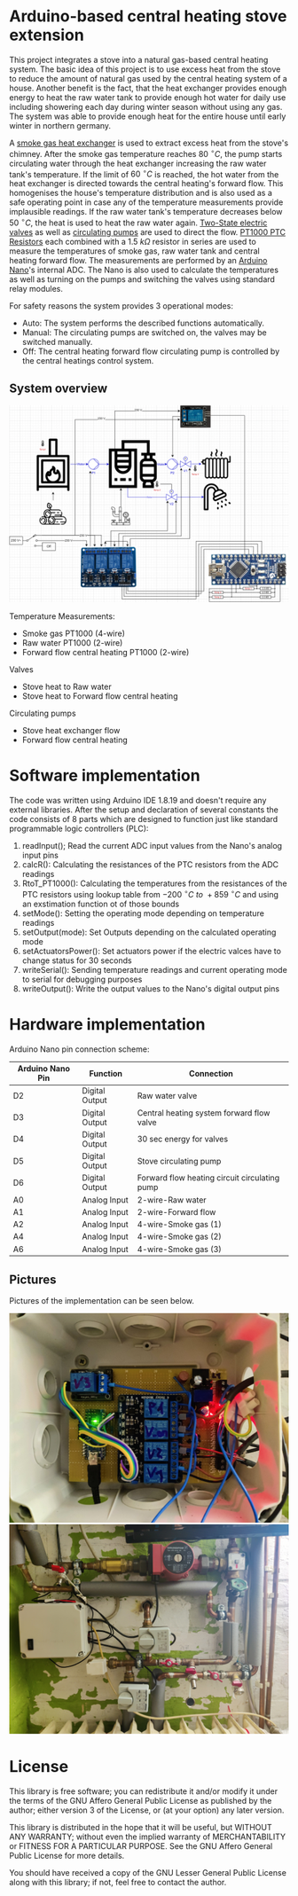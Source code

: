 # Arduino-based central heating stove extension

This project integrates a stove into a natural gas-based central heating system. The basic idea of this project is to use excess heat from the stove to reduce the amount of natural gas used by the central heating system of a house. Another benefit is the fact, that the heat exchanger provides enough energy to heat the raw water tank to provide enough hot water for daily use including showering each day during winter season without using any gas. The system was able to provide enough heat for the entire house until early winter in northern germany.

A [smoke gas heat exchanger](https://www.lupi-waermetauscher.de/wp-content/uploads/2018/09/1a_AWT7_Schnitt_08_VL_S.jpg) is used to extract excess heat from the stove's chimney. After the smoke gas temperature reaches $80~^{\circ}C$, the pump starts circulating water through the heat exchanger increasing the raw water tank's temperature. If the limit of $60~^{\circ}C$ is reached, the hot water from the heat exchanger is directed towards the central heating's forward flow. This homogenises the house's temperature distribution and is also used as a safe operating point in case any of the temperature measurements provide implausible readings. If the raw water tank's temperature decreases below $50~^{\circ}C$, the heat is used to heat the raw water again. [Two-State electric valves](https://m.media-amazon.com/images/I/61eKWHQV8CL._AC_SY355_.jpg) as well as [circulating pumps](https://www.wuh24.de/media/image/0f/f7/52/grundfos_96913060.jpg) are used to direct the flow. [PT1000 PTC Resistors](https://www.sensorshop24.de/media/catalog/product/cache/2a42d0df1a5e6b0a267b39a612f0dae1/d/6/d6_uebersicht.jpg) each combined with a $1.5~k\Omega$ resistor in series are used to measure the temperatures of smoke gas, raw water tank and central heating forward flow. The measurements are performed by an [Arduino Nano](https://store.arduino.cc/products/arduino-nano)'s internal ADC. The Nano is also used to calculate the temperatures as well as turning on the pumps and switching the valves using standard relay modules.

For safety reasons the system provides 3 operational modes:
* Auto: The system performs the described functions automatically.
* Manual: The circulating pumps are switched on, the valves may be switched manually.
* Off: The central heating forward flow circulating pump is controlled by the central heatings control system.

## System overview

![System Overview](/Pictures%20and%20Drawings/System%20overview.png)

Temperature Measurements:
* Smoke gas PT1000 (4-wire)
* Raw water PT1000 (2-wire)
* Forward flow central heating PT1000 (2-wire)
 
Valves
* Stove heat to Raw water
* Stove heat to Forward flow central heating
  
Circulating pumps
* Stove heat exchanger flow
* Forward flow central heating

# Software implementation

The code was written using Arduino IDE 1.8.19 and doesn't require any external libraries. After the setup and declaration of several constants the code consists of 8 parts which are designed to function just like standard programmable logic controllers (PLC):
1. readInput(); Read the current ADC input values from the Nano's analog input pins
2. calcR(): Calculating the resistances of the PTC resistors from the ADC readings
3. RtoT_PT1000(): Calculating the temperatures from the resistances of the PTC resistors using lookup table from $-200~^{\circ}C ~ to ~ +859 ~ ^{\circ}C$ and using an exstimation function ot of those bounds
4. setMode(): Setting the operating mode depending on temperature readings
5. setOutput(mode): Set Outputs depending on the calculated operating mode
6. setActuatorsPower(): Set actuators power if the electric valces have to change status for 30 seconds
7. writeSerial(): Sending temperature readings and current operating mode to serial for debugging purposes
8. writeOutput(): Write the output values to the Nano's digital output pins

# Hardware implementation

Arduino Nano pin connection scheme:

| Arduino Nano Pin | Function | Connection |
| ----------- | -------- | ------ |
| D2 | Digital Output | Raw water valve |
| D3 | Digital Output | Central heating system forward flow valve |
| D4 | Digital Output | 30 sec energy for valves |
| D5 | Digital Output | Stove circulating pump |
| D6 | Digital Output | Forward flow heating circuit circulating pump |
| A0 | Analog Input | 2-wire-Raw water |
| A1 | Analog Input | 2-wire-Forward flow |
| A2 | Analog Input | 4-wire-Smoke gas (1) |
| A4 | Analog Input | 4-wire-Smoke gas (2) |
| A6 | Analog Input | 4-wire-Smoke gas (3) |

## Pictures
Pictures of the implementation can be seen below.

![Test Setup PCB](/Pictures%20and%20Drawings/Test_Setup_PCB.jpg)
![Test Setup with pipes](/Pictures%20and%20Drawings/Test_Setup_fully_functional_.jpg)

# License

This library is free software; you can redistribute it and/or
modify it under the terms of the GNU Affero General Public
License as published by the author; either
version 3 of the License, or (at your option) any later version.

This library is distributed in the hope that it will be useful,
but WITHOUT ANY WARRANTY; without even the implied warranty of
MERCHANTABILITY or FITNESS FOR A PARTICULAR PURPOSE.  See the GNU
Affero General Public License for more details.

You should have received a copy of the GNU Lesser General Public
License along with this library; if not, feel free to contact the author.
